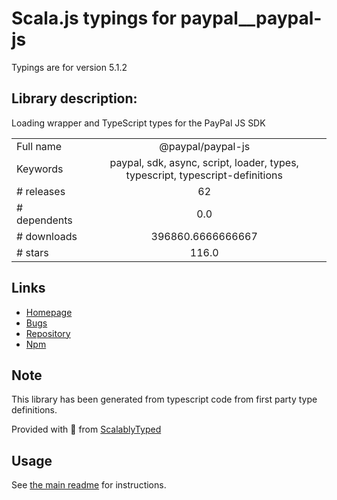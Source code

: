 
# Scala.js typings for paypal__paypal-js

Typings are for version 5.1.2

## Library description:
Loading wrapper and TypeScript types for the PayPal JS SDK

|                    |                 |
| ------------------ | :-------------: |
| Full name          | @paypal/paypal-js |
| Keywords           | paypal, sdk, async, script, loader, types, typescript, typescript-definitions |
| # releases         | 62 |
| # dependents       | 0.0 |
| # downloads        | 396860.6666666667 |
| # stars            | 116.0 |

## Links
- [Homepage](https://github.com/paypal/paypal-js#readme)
- [Bugs](https://github.com/paypal/paypal-js/issues)
- [Repository](https://github.com/paypal/paypal-js)
- [Npm](https://www.npmjs.com/package/%40paypal%2Fpaypal-js)
    


## Note
This library has been generated from typescript code from first party type definitions.

Provided with :purple_heart: from [ScalablyTyped](https://github.com/oyvindberg/ScalablyTyped)

## Usage
See [the main readme](../../readme.md) for instructions.


